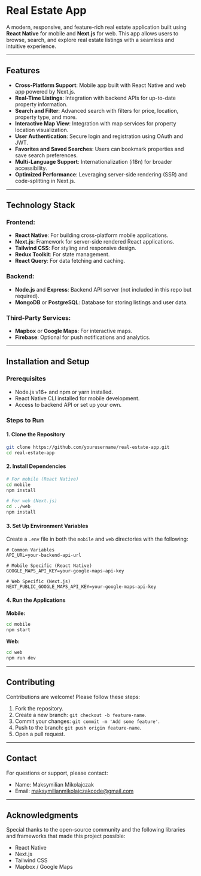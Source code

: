 # Real Estate App

A modern, responsive, and feature-rich real estate application built using **React Native** for mobile and **Next.js** for web. This app allows users to browse, search, and explore real estate listings with a seamless and intuitive experience.

---

## Features

- **Cross-Platform Support**: Mobile app built with React Native and web app powered by Next.js.
- **Real-Time Listings**: Integration with backend APIs for up-to-date property information.
- **Search and Filter**: Advanced search with filters for price, location, property type, and more.
- **Interactive Map View**: Integration with map services for property location visualization.
- **User Authentication**: Secure login and registration using OAuth and JWT.
- **Favorites and Saved Searches**: Users can bookmark properties and save search preferences.
- **Multi-Language Support**: Internationalization (i18n) for broader accessibility.
- **Optimized Performance**: Leveraging server-side rendering (SSR) and code-splitting in Next.js.

---

## Technology Stack

### Frontend:
- **React Native**: For building cross-platform mobile applications.
- **Next.js**: Framework for server-side rendered React applications.
- **Tailwind CSS**: For styling and responsive design.
- **Redux Toolkit**: For state management.
- **React Query**: For data fetching and caching.

### Backend:
- **Node.js** and **Express**: Backend API server (not included in this repo but required).
- **MongoDB** or **PostgreSQL**: Database for storing listings and user data.

### Third-Party Services:
- **Mapbox** or **Google Maps**: For interactive maps.
- **Firebase**: Optional for push notifications and analytics.

---

## Installation and Setup

### Prerequisites
- Node.js v16+ and npm or yarn installed.
- React Native CLI installed for mobile development.
- Access to backend API or set up your own.

### Steps to Run

#### 1. Clone the Repository
```bash
git clone https://github.com/yourusername/real-estate-app.git
cd real-estate-app
```

#### 2. Install Dependencies
```bash
# For mobile (React Native)
cd mobile
npm install

# For web (Next.js)
cd ../web
npm install
```

#### 3. Set Up Environment Variables
Create a `.env` file in both the `mobile` and `web` directories with the following:

```env
# Common Variables
API_URL=your-backend-api-url

# Mobile Specific (React Native)
GOOGLE_MAPS_API_KEY=your-google-maps-api-key

# Web Specific (Next.js)
NEXT_PUBLIC_GOOGLE_MAPS_API_KEY=your-google-maps-api-key
```

#### 4. Run the Applications

**Mobile:**
```bash
cd mobile
npm start
```

**Web:**
```bash
cd web
npm run dev
```

---



## Contributing

Contributions are welcome! Please follow these steps:
1. Fork the repository.
2. Create a new branch: `git checkout -b feature-name`.
3. Commit your changes: `git commit -m 'Add some feature'`.
4. Push to the branch: `git push origin feature-name`.
5. Open a pull request.

---



## Contact

For questions or support, please contact:
- Name: Maksymilian Mikolajczak
- Email: maksymilianmikolajczakcode@gmail.com

---

## Acknowledgments

Special thanks to the open-source community and the following libraries and frameworks that made this project possible:
- React Native
- Next.js
- Tailwind CSS
- Mapbox / Google Maps
